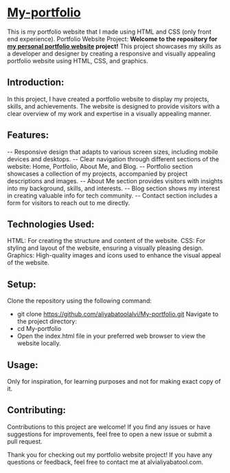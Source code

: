 # [My-portfolio](https://aliyabatoolalvi.github.io/My-portfolio/)
This is my portfolio website that I made using HTML and CSS (only front end experience).
Portfolio Website Project:
**Welcome to the repository for [my personal portfolio website](https://aliyabatoolalvi.github.io/My-portfolio/) project!** This project showcases my skills as a developer and designer by creating a responsive and visually appealing portfolio website using HTML, CSS, and graphics.

## Introduction:  
In this project, I have created a portfolio website to display my projects, skills, and achievements. The website is designed to provide visitors with a clear overview of my work and expertise in a visually appealing manner.

## Features:  
-- Responsive design that adapts to various screen sizes, including mobile devices and desktops.
-- Clear navigation through different sections of the website: Home, Portfolio, About Me, and Blog.
-- Portfolio section showcases a collection of my projects, accompanied by project descriptions and images.
-- About Me section provides visitors with insights into my background, skills, and interests.
-- Blog section shows my interest in creating valuable info for tech community.
-- Contact section includes a form for visitors to reach out to me directly.

## Technologies Used:  
HTML: For creating the structure and content of the website.
CSS: For styling and layout of the website, ensuring a visually pleasing design.
Graphics: High-quality images and icons used to enhance the visual appeal of the website.

## Setup:  
Clone the repository using the following command:
- git clone https://github.com/aliyabatoolalvi/My-portfolio.git
Navigate to the project directory:
- cd My-portfolio
- Open the index.html file in your preferred web browser to view the website locally.

## Usage:  
Only for inspiration, for learning purposes and not for making exact copy of it. 

## Contributing:  
Contributions to this project are welcome! If you find any issues or have suggestions for improvements, feel free to open a new issue or submit a pull request.

Thank you for checking out my portfolio website project! If you have any questions or feedback, feel free to contact me at alvialiyabatool.com.
